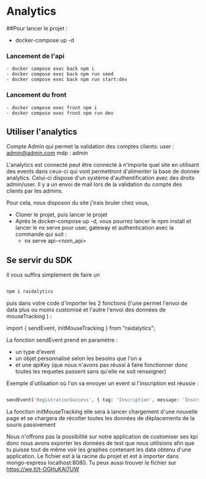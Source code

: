 # Analytics

##Pour lancer le projet :

 - docker-compose up -d

###  Lancement de l'api
    - docker compose exec back npm i
    - docker compose exec back npm run seed
    - docker compose exec back npm run start:dev

###  Lancement du front
    - docker compose exec front npm i
    - docker compose exec front npm run dev

## Utiliser l'analytics 

Compte Admin qui permet la validation des comptes clients: 
user : admin@admin.com
mdp  : admin

L'analytics est connecté peut être connecté à n'importe quel site en utilisant des events dans ceux-ci qui vont permettront d'alimenter la base de donnée analytics.
Celui-ci dispose d'un système d'authentification avec des droits admin/user.
Il y a un envoi de mail lors de la validation du compte des clients par les admins. 

Pour cela, nous disposon du site j'irais bruler chez vous,
  - Cloner le projet, puis lancer le projet
  - Après le docker-compose up -d, vous pourrez lancer le npm install et lancer le nx serve pour user, gateway et authentication avec la commande qui suit :
     - nx serve api-<nom_api>


## Se servir du SDK

Il vous suffira simplement de faire un 
```sh

npm i raidalytics

```
 puis dans votre code d'importer les 2 fonctions (l'une permet l'envoi de data plus ou moins customisé et l'autre l'envoi des données de mouseTracking ) : 


import { sendEvent, initMouseTracking } from "raidalytics";

La fonction sendEvent prend en paramètre : 
- un type d'event
- un objet personnalisé selon les besoins que l'on a 
- et une apiKey (que nous n'avons pas réussi à faire fonctionner donc toutes les requetes passent sans qu'elle ne soit renseigner)


Exemple d'utilisation où l'on va envoyer un event si l'inscription est réussie :
```sh

sendEvent('RegistrationSuccess', { tag: 'Inscription', message: 'Inscription Réussie' }, apiKey);

```

La fonction initMouseTracking elle sera à lancer chargement d'une nouvelle page et se chargera de récolter toutes les données de déplacements de la souris passivement


Nous n'offrons pas la possibilité sur notre application de customiser ses kpi donc nous avons exporter les données de test que nous utilisions afin que tu puisse tout de même voir les graphes contenant les data obtenu d'une application. 
Le fichier est à la racine du projet et est à importer dans mongo-express localhost:8080.
Tu peux aussi trouver le fichier sur https://we.tl/t-OGHuKAI7UW